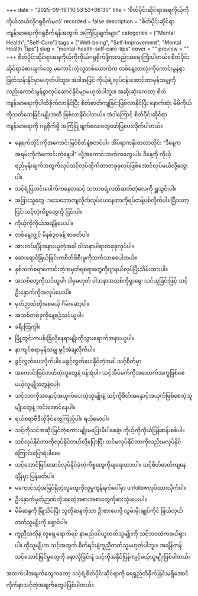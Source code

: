 +++
date = "2025-09-19T10:53:53+06:30"
title = 'စိတ်ပိုင်းဆိုင်ရာအရကိုယ့်ကိုကိုယ်ဘယ်လိုဂရုစိုက်မလဲ'
recorded = false
description = "စိတ်ပိုင်းဆိုင်ရာကျန်းမာရေးကိုဂရုစိုက်ရန်အတွက် အကြံပြုချက်များ"
categories = ["Mental Health", "Self-Care"]
tags = ["Well-being", "Self-Improvement", "Mental Health Tips"]
slug = "mental-health-self-care-tips"
cover = ""
preview = ""
+++
စိတ်ပိုင်းဆိုင်ရာအရကိုယ့်ကိုကိုယ်ဂရုစိုက်ဖို့ကလည်းအရေးကြီးပါတယ်။ စိတ်ပိုင်းဆိုင်ရာခံစားချက်တွေ မကောင်းတဲ့လူတစ်ယောက်က တစ်နေ့တာလုံးကိုကောင်းမွန်စွာဖြတ်သန်းနိုင်မှာမဟုတ်ပါဘူး။ အဲဒါအပြင် ကိုယ့်ရဲ့လုပ်ငန်းဆောင်တာမှန်သမျှကိုလည်းကောင်းမွန်စွာလုပ်ဆောင်နိုင်မျာမဟုတ်ပါဘူး။ အဆိုးဆုံးကေတာ့ စိတ်ကျန်းမာရေးကိုပါထိခိုက်လာနိုင်ပြီး စိတ်ဓာတ်ကျခြင်းဖြစ်လာနိုင်ပြီး နောက်ဆုံး မိမိကိုယ်ကိုသတ်သေခြင်းမျိုးအထိ ဖြစ်လာနိုင်ပါတယ်။ အဲဒါကြောင့် စိတ်ပိုင်းဆိုင်ရာကျန်းမာရေးကို ဂရုစိုက်ဖို့ အကြံပြုချက်လေးတွေဖော်ပြပေးလိုက်ပါတယ်။
- နေ့ရက်တိုင်းကိုအကောင်းမြင်စိတ်နဲ့စတင်ပါ။ အိပ်ရာကနိုးထလာတိုင်း “ဒီနေ့ကအရမ်းကိုကံကောင်းတဲ့နေ့ပါ” လို့အကောင်းဘက်ကတွေးပါ။ ဒီနေ့ကို ကိုယ့်ရည်မှန်းချက်အတွက်လုပ်သင့်လုပ်ထိုက်တာတခုခုလုပ်ဖြစ်အောင်လုပ်မယ်လို့တွေးပါ။
- သင့်ရဲ့ပြတင်းပေါက်ကနေတဆင့် သဘာဝရဲ့လတ်ဆတ်တဲ့လေကို ရှူသွင်းပါ။
- အခြားသူတွေ ာသေဘောကျလိုက်လုပ်ပေးနေတာကိုရပ်တန့်ပစ်လိုက်ပါ။ ပြီးတော့ ငြင်းသင့်တဲ့ကိစ္စတွေကို ငြင်းပါ။
- ကိုယ့်ကိုကိုယ်အချိန်ပေးပါ။
- တစ်နေ့လျှင် မိနစ်၃၀ခန့် စာဖတ်ပါ။
- အားလပ်ချိန်အနားယူတဲ့အခါ ဝါသနာပါရာတခုခုလုပ်ပါ။
- ဆေးရောင်ခြယ်ခြင်းကစိတ်ဖိစီးမှုကိုသက်သာစေပါတယ်။
- နှစ်သက်စရာကောင်းတဲ့အမှတ်ရစရာတွေကိုဂျာနယ်လုပ်ပြီးသိမ်းထားပါ။
- အသစ်တွေကိုသင်ယူပါ၊ ဒါမှမဟုတ် ဝါသနာအသစ်ကိုရှာဖွေ၊ သင်ယူခြင်းဖြင့် သင့်ဦးနှောက်ကိုအလုပ်ပေးပါ။
- မှတ်ဉာဏ်တိုးစေမယ့် ဂိမ်းဆော့ပါ။
- အသစ်တစ်ခုကိုနေ့စဉ်သင်ယူပါ။
- ခရီးထြက္ပါ။
- မြို့တွင်းကပန်းခြံလိုနေရာမျိုးကိုသွားရောက်အနားယူပါ။
- နာကျင်စရာမှန်သမျှ ဖွင့်အံချလိုက်ပါ။
- ခွင့်လွှတ်ပေးလိုက်ပါ။ မခွင့်လွှတ်ပေးနိုင်တဲ့အခါ သင့်စိတ်မှာ
- အကောင်းမြင်တတ်တဲ့လူတွေနဲ့ ဝန်းရံပါ။ သင့်အိပ်မက်ကိုအထောက်အကူဖြစ်စေမယ့်လူမျိုးတွေနဲ့ပေါ့။
- သင့်ဘဝကိုအနှောင့်အယှက်ပေးတဲ့သူမျိုးနဲ့ သင့်ကိုစိတ်အနှောင့်အယှက်ဖြစ်စေတဲ့သူမျိုးတွေနဲ့ ကင်းအောင်နေပါ။
- ရယ်စရာဗီဒီယိုဖိုင်တွေကြည့်ပါ။ ရယ်မောပါ။
- သင့်ကိုသင်အဆိုးမြင်တဲ့စကားမျိုးမပြောမိပါစေနဲ့။ ကိုယ့်ကိုကိုယ်ပြန်ဆန်းစစ်ပါ။
- သင်လုပ်နိုင်တာကိုလုပ်နိုင်တယ်လို့ပြောပြီး သင်မလုပ်နိုင်တာကိုလည်းမလုပ်နိုင်ကြောင်းပြောရဲပါစေ။
- သင့်အောင်မြင်အောင်လုပ်နိုင်ခဲ့တဲ့ကိစ္စတွေကိုချရေးထားပါ။ သင့်စိတ်ဓာတ်ကျနေချိန်မှာ ပြန်ဖတ်ပါ။
- မကောင်းတဲ့အမြင်ရှိတဲ့လူတွေကိုလူမှုကွန်ရက်ပေါ်မှာ unfollowလုပ်ထားလိုက်ပါ။
- ဦးနှောက်မှတ်ဉာဏ်တိုးစေတဲ့အစားအစာတွေကိုစားသုံးပေးပါ။
- မိမိဆန္ဒကို မြိုသိပ်ပြီး သူတို့ဆန္ဒကိုသာ ဦးစားပေးဖို့ လွှမ်းမိုးချုပ်ကိုင် ခြယ်လှယ်တတ်သူမျိုးကို ရှောင်ပါ။
- ကူညီသလိုနဲ့ လူရှေ့ရောက်ရင် နာမည်ဝင်ယူတတ်သူမျိုးကို သင့်ဘဝထဲကဖယ်ရှားပါ။ ထိုသူမျိုးက သင့်အတွက် စိတ်ရင်းနဲ့ကူညီတတ်သူမဟုတ်ပါဘူး။ အချိန်တန် သင့်အောင်မြင်မှုတွေကို မနာလိုခြင်းနဲ့ သင့်ကိုအနိုင်ပြန်ကျင့်မယ့်သူမျိုးဖြစ်ပါတယ်။

အထက်ပါအချက်တွေကတော့ သင့်ရဲ့စိတ်ပိုင်းဆိုင်ရာကို ရေရှည်ထိခိုက်ခြင်းမရှိအောင် လိုက်နာသင့်တဲ့အချက်တွေပဲဖြစ်ပါတယ်။